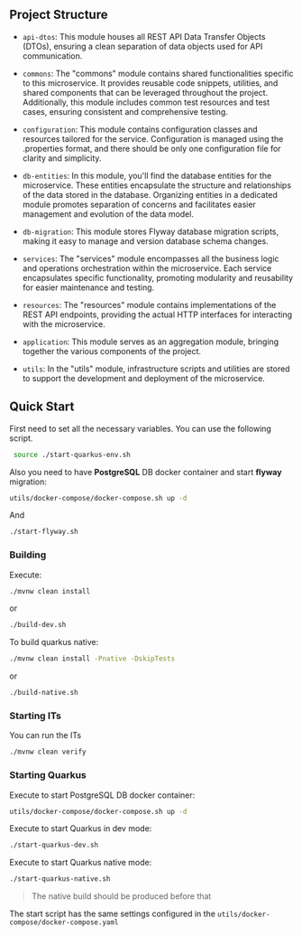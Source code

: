 ## Project Structure

* `api-dtos`: This module houses all REST API Data Transfer Objects (DTOs), ensuring a clean
  separation of data objects used for API communication.

* `commons`: The "commons" module contains shared functionalities specific to this microservice. It
  provides reusable code snippets, utilities, and shared components that can be leveraged throughout
  the project. Additionally, this module includes common test resources and test cases, ensuring
  consistent and comprehensive testing.

* `configuration`: This module contains configuration classes and resources tailored for the
  service. Configuration is managed using the .properties format, and there should be only one
  configuration file for clarity and simplicity.

* `db-entities`: In this module, you'll find the database entities for the microservice. These
  entities encapsulate the structure and relationships of the data stored in the database.
  Organizing entities in a dedicated module promotes separation of concerns and facilitates easier
  management and evolution of the data model.

* `db-migration`: This module stores Flyway database migration scripts, making it easy to manage and
  version database schema changes.

* `services`: The "services" module encompasses all the business logic and operations orchestration
  within the microservice. Each service encapsulates specific functionality, promoting modularity
  and reusability for easier maintenance and testing.

* `resources`: The "resources" module contains implementations of the REST API endpoints, providing
  the actual HTTP interfaces for interacting with the microservice.

* `application`: This module serves as an aggregation module, bringing together the various
  components of the project.

* `utils`: In the "utils" module, infrastructure scripts and utilities are stored to support the
  development and deployment of the microservice.


## Quick Start

First need to set all the necessary variables. You can use the following script.

```bash
 source ./start-quarkus-env.sh
 ```

Also you need to have **PostgreSQL** DB docker container and start **flyway** migration:

```bash
utils/docker-compose/docker-compose.sh up -d
```

And

```bash
./start-flyway.sh
```

### Building

Execute:

```bash
./mvnw clean install
```

or

```bash
./build-dev.sh
```

To build quarkus native:

```bash
./mvnw clean install -Pnative -DskipTests
```

or

```bash
./build-native.sh
```

### Starting ITs

You can run the ITs

```bash 
./mvnw clean verify
```


### Starting Quarkus

Execute to start PostgreSQL DB docker container:

```bash
utils/docker-compose/docker-compose.sh up -d
```

Execute to start Quarkus in dev mode:

```bash
./start-quarkus-dev.sh
```

Execute to start Quarkus native mode:

```bash
./start-quarkus-native.sh
```

> The native build should be produced before that

The start script has the same settings configured in the
`utils/docker-compose/docker-compose.yaml`

